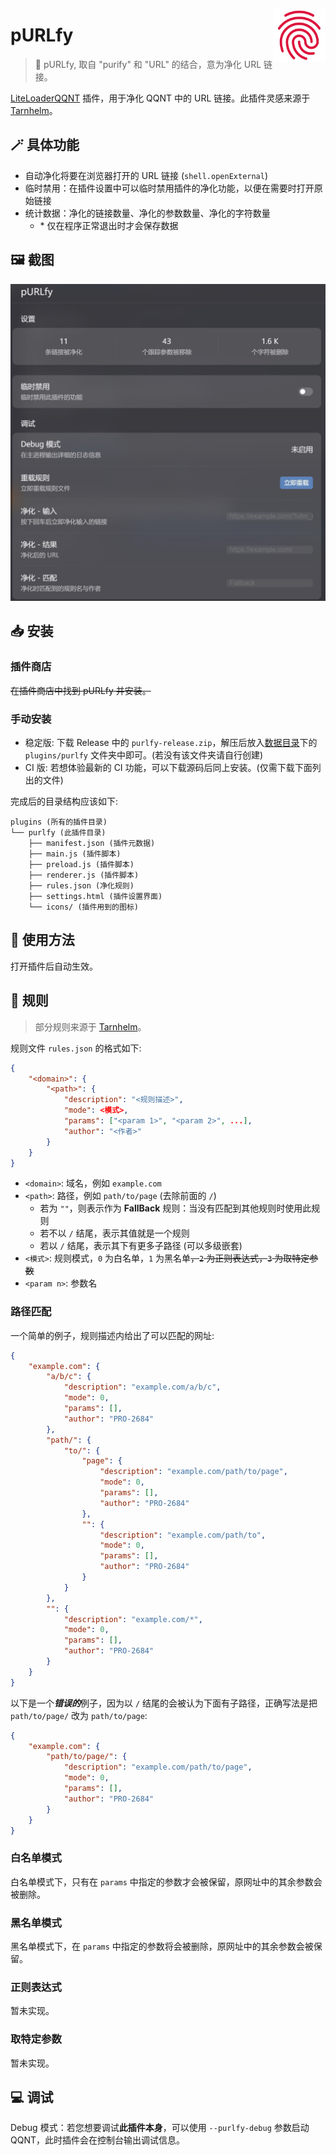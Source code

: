 <img src="./icons/icon.svg" align="right" style="width: 6em; height: 6em;"></img>

# pURLfy

> 🧹 pURLfy, 取自 "purify" 和 "URL" 的结合，意为净化 URL 链接。

[LiteLoaderQQNT](https://github.com/mo-jinran/LiteLoaderQQNT) 插件，用于净化 QQNT 中的 URL 链接。此插件灵感来源于 [Tarnhelm](https://tarnhelm.project.ac.cn/)。

## 🪄 具体功能

- 自动净化将要在浏览器打开的 URL 链接 (`shell.openExternal`)
- 临时禁用：在插件设置中可以临时禁用插件的净化功能，以便在需要时打开原始链接
- 统计数据：净化的链接数量、净化的参数数量、净化的字符数量
    - \* 仅在程序正常退出时才会保存数据

## 🖼️ 截图

![settings](./attachments/settings.jpg)

## 📥 安装

### 插件商店

~~在插件商店中找到 pURLfy 并安装。~~

### 手动安装

- 稳定版: 下载 Release 中的 `purlfy-release.zip`，解压后放入[数据目录](https://github.com/mo-jinran/LiteLoaderQQNT-Plugin-Template/wiki/1.%E4%BA%86%E8%A7%A3%E6%95%B0%E6%8D%AE%E7%9B%AE%E5%BD%95%E7%BB%93%E6%9E%84#liteloader%E7%9A%84%E6%95%B0%E6%8D%AE%E7%9B%AE%E5%BD%95)下的 `plugins/purlfy` 文件夹中即可。(若没有该文件夹请自行创建)
- CI 版: 若想体验最新的 CI 功能，可以下载源码后同上安装。(仅需下载下面列出的文件)

完成后的目录结构应该如下:

```
plugins (所有的插件目录)
└── purlfy (此插件目录)
    ├── manifest.json (插件元数据)
    ├── main.js (插件脚本)
    ├── preload.js (插件脚本)
    ├── renderer.js (插件脚本)
    ├── rules.json (净化规则)
    ├── settings.html (插件设置界面)
    └── icons/ (插件用到的图标)
```

## 🤔 使用方法

打开插件后自动生效。

## 📃 规则

> 部分规则来源于 [Tarnhelm](https://tarnhelm.project.ac.cn/rules.html)。

规则文件 `rules.json` 的格式如下:

```json
{
    "<domain>": {
        "<path>": {
            "description": "<规则描述>",
            "mode": <模式>,
            "params": ["<param 1>", "<param 2>", ...],
            "author": "<作者>"
        }
    }
}
```

- `<domain>`: 域名，例如 `example.com`
- `<path>`: 路径，例如 `path/to/page` (去除前面的 `/`)
    - 若为 `""`，则表示作为 **FallBack** 规则：当没有匹配到其他规则时使用此规则
    - 若不以 `/` 结尾，表示其值就是一个规则
    - 若以 `/` 结尾，表示其下有更多子路径 (可以多级嵌套)
- `<模式>`: 规则模式，`0` 为白名单，`1` 为黑名单~~，`2` 为正则表达式，`3` 为取特定参数~~
- `<param n>`: 参数名

### 路径匹配

一个简单的例子，规则描述内给出了可以匹配的网址:

```json
{
    "example.com": {
        "a/b/c": {
            "description": "example.com/a/b/c",
            "mode": 0,
            "params": [],
            "author": "PRO-2684"
        },
        "path/": {
            "to/": {
                "page": {
                    "description": "example.com/path/to/page",
                    "mode": 0,
                    "params": [],
                    "author": "PRO-2684"
                },
                "": {
                    "description": "example.com/path/to",
                    "mode": 0,
                    "params": [],
                    "author": "PRO-2684"
                }
            }
        },
        "": {
            "description": "example.com/*",
            "mode": 0,
            "params": [],
            "author": "PRO-2684"
        }
    }
}
```

以下是一个***错误的***例子，因为以 `/` 结尾的会被认为下面有子路径，正确写法是把 `path/to/page/` 改为 `path/to/page`:

```json
{
    "example.com": {
        "path/to/page/": {
            "description": "example.com/path/to/page",
            "mode": 0,
            "params": [],
            "author": "PRO-2684"
        }
    }
}
```

### 白名单模式

白名单模式下，只有在 `params` 中指定的参数才会被保留，原网址中的其余参数会被删除。

### 黑名单模式

黑名单模式下，在 `params` 中指定的参数将会被删除，原网址中的其余参数会被保留。

### 正则表达式

暂未实现。

### 取特定参数

暂未实现。

## 💻 调试

Debug 模式：若您想要调试**此插件本身**，可以使用 `--purlfy-debug` 参数启动 QQNT，此时插件会在控制台输出调试信息。
